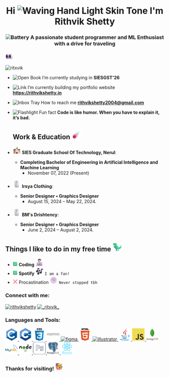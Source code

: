<h1 align="center">Hi <img src="https://raw.githubusercontent.com/Tarikul-Islam-Anik/Animated-Fluent-Emojis/master/Emojis/Hand%20gestures/Waving%20Hand%20Light%20Skin%20Tone.png" alt="Waving Hand Light Skin Tone" width="35" height="35" /> I'm Rithvik Shetty</h1>
<h3 align="center"> <img src="https://raw.githubusercontent.com/Tarikul-Islam-Anik/Animated-Fluent-Emojis/master/Emojis/Objects/Battery.png" alt="Battery" width="25" height="25" /> A passionate student programmer and ML Enthusiast with a drive for traveling</h3>

<img src="https://github.com/Tarikul-Islam-Anik/tarikul-islam-anik/blob/main/assets/images/Eyes.png" width="25" /> <p align="left"> <img src="https://komarev.com/ghpvc/?username=ritxvik&label=Profile%20views&color=0e75b6&style=flat" alt="ritxvik" /> </p>

- <img src="https://raw.githubusercontent.com/Tarikul-Islam-Anik/Animated-Fluent-Emojis/master/Emojis/Objects/Open%20Book.png" alt="Open Book" width="25" height="25" /> I’m currently studying in **SIESGST'26**

- <img src="https://raw.githubusercontent.com/Tarikul-Islam-Anik/Animated-Fluent-Emojis/master/Emojis/Objects/Link.png" alt="Link" width="25" height="25" /> I’m currently building my portfolio website **https://rithvikshetty.in**

- <img src="https://raw.githubusercontent.com/Tarikul-Islam-Anik/Animated-Fluent-Emojis/master/Emojis/Objects/Inbox%20Tray.png" alt="Inbox Tray" width="25" height="25" /> How to reach me **rithvikshetty2004@gmail.com**

- <img src="https://raw.githubusercontent.com/Tarikul-Islam-Anik/Animated-Fluent-Emojis/master/Emojis/Objects/Flashlight.png" alt="Flashlight" width="25" height="25"/> Fun fact **Code is like humor. When you have to explain it, it’s bad.**

  ## Work & Education <img src="https://github.com/Tarikul-Islam-Anik/tarikul-islam-anik/blob/main/assets/images/Comet.png" width="30"/>

- <img src="https://github.com/Tarikul-Islam-Anik/tarikul-islam-anik/blob/main/assets/images/School.png" width="25"/> **SIES Graduate School Of Technology, Nerul**:
  - **Completing Bachelor of Engineering in Artificial Intelligence and Machine Learning**
    - November 07, 2022 (Present)
- <img src="https://github.com/Tarikul-Islam-Anik/tarikul-islam-anik/blob/main/assets/images/Computer%20Mouse.png" width="25"/> **Irsya Clothing**:
  - **Senior Designer • Graphics Designer**
    - August 15, 2024 – May 22, 2024.
- <img src="https://github.com/Tarikul-Islam-Anik/tarikul-islam-anik/blob/main/assets/images/Computer%20Mouse.png" width="25"/> **BM's Drishtency**:
  - **Senior Designer • Graphics Designer**
    - June 2, 2024 – August 2, 2024.
   

## Things I like to do in my free time <img src="https://github.com/Tarikul-Islam-Anik/tarikul-islam-anik/blob/main/assets/images/T-Rex.png" width="30"/>

- <img src="https://github.com/Tarikul-Islam-Anik/tarikul-islam-anik/blob/main/assets/images/Check%20Mark%20Button.png" width="15"/> **Coding** <img src="https://github.com/Tarikul-Islam-Anik/tarikul-islam-anik/blob/main/assets/images/Man%20Technologist%20Light%20Skin%20Tone.png" width="25"/>
- <img src="https://github.com/Tarikul-Islam-Anik/tarikul-islam-anik/blob/main/assets/images/Check%20Mark%20Button.png" width="15"/> **Spotify** <img src="https://github.com/Tarikul-Islam-Anik/tarikul-islam-anik/blob/main/assets/images/Musical%20Notes.png" width="25"/> `I am a fan!`
- <img src="https://github.com/Tarikul-Islam-Anik/tarikul-islam-anik/blob/main/assets/images/Cross%20Mark.png" width="15"/> Procastination <img src="https://github.com/Tarikul-Islam-Anik/tarikul-islam-anik/blob/main/assets/images/Fish%20Cake%20with%20Swirl.png" width="25"/> `Never stopped tbh`

    
<h3 align="left">Connect with me:</h3>
<p align="left">
<a href="https://linkedin.com/in/rithvikshetty" target="blank"><img align="center" src="https://raw.githubusercontent.com/rahuldkjain/github-profile-readme-generator/master/src/images/icons/Social/linked-in-alt.svg" alt="rithvikshetty" height="30" width="40" /></a>
<a href="https://instagram.com/_ritxvik_" target="blank"><img align="center" src="https://raw.githubusercontent.com/rahuldkjain/github-profile-readme-generator/master/src/images/icons/Social/instagram.svg" alt="_ritxvik_" height="30" width="40" /></a>
</p>

<h3 align="left">Languages and Tools:</h3>
<p align="left"> <a href="https://www.cprogramming.com/" target="_blank" rel="noreferrer"> <img src="https://raw.githubusercontent.com/devicons/devicon/master/icons/c/c-original.svg" alt="c" width="40" height="40"/> </a> <a href="https://www.w3schools.com/cpp/" target="_blank" rel="noreferrer"> <img src="https://raw.githubusercontent.com/devicons/devicon/master/icons/cplusplus/cplusplus-original.svg" alt="cplusplus" width="40" height="40"/> </a> <a href="https://www.w3schools.com/css/" target="_blank" rel="noreferrer"> <img src="https://raw.githubusercontent.com/devicons/devicon/master/icons/css3/css3-original-wordmark.svg" alt="css3" width="40" height="40"/> </a> <a href="https://expressjs.com" target="_blank" rel="noreferrer"> <img src="https://raw.githubusercontent.com/devicons/devicon/master/icons/express/express-original-wordmark.svg" alt="express" width="40" height="40"/> </a> <a href="https://www.figma.com/" target="_blank" rel="noreferrer"> <img src="https://www.vectorlogo.zone/logos/figma/figma-icon.svg" alt="figma" width="40" height="40"/> </a> <a href="https://www.w3.org/html/" target="_blank" rel="noreferrer"> <img src="https://raw.githubusercontent.com/devicons/devicon/master/icons/html5/html5-original-wordmark.svg" alt="html5" width="40" height="40"/> </a> <a href="https://www.adobe.com/in/products/illustrator.html" target="_blank" rel="noreferrer"> <img src="https://www.vectorlogo.zone/logos/adobe_illustrator/adobe_illustrator-icon.svg" alt="illustrator" width="40" height="40"/> </a> <a href="https://www.java.com" target="_blank" rel="noreferrer"> <img src="https://raw.githubusercontent.com/devicons/devicon/master/icons/java/java-original.svg" alt="java" width="40" height="40"/> </a> <a href="https://developer.mozilla.org/en-US/docs/Web/JavaScript" target="_blank" rel="noreferrer"> <img src="https://raw.githubusercontent.com/devicons/devicon/master/icons/javascript/javascript-original.svg" alt="javascript" width="40" height="40"/> </a> <a href="https://www.mongodb.com/" target="_blank" rel="noreferrer"> <img src="https://raw.githubusercontent.com/devicons/devicon/master/icons/mongodb/mongodb-original-wordmark.svg" alt="mongodb" width="40" height="40"/> </a> <a href="https://www.mysql.com/" target="_blank" rel="noreferrer"> <img src="https://raw.githubusercontent.com/devicons/devicon/master/icons/mysql/mysql-original-wordmark.svg" alt="mysql" width="40" height="40"/> </a> <a href="https://nodejs.org" target="_blank" rel="noreferrer"> <img src="https://raw.githubusercontent.com/devicons/devicon/master/icons/nodejs/nodejs-original-wordmark.svg" alt="nodejs" width="40" height="40"/> </a> <a href="https://www.photoshop.com/en" target="_blank" rel="noreferrer"> <img src="https://raw.githubusercontent.com/devicons/devicon/master/icons/photoshop/photoshop-line.svg" alt="photoshop" width="40" height="40"/> </a> <a href="https://www.postgresql.org" target="_blank" rel="noreferrer"> <img src="https://raw.githubusercontent.com/devicons/devicon/master/icons/postgresql/postgresql-original-wordmark.svg" alt="postgresql" width="40" height="40"/> </a> <a href="https://reactjs.org/" target="_blank" rel="noreferrer"> <img src="https://raw.githubusercontent.com/devicons/devicon/master/icons/react/react-original-wordmark.svg" alt="react" width="40" height="40"/> </a> </p>



### Thanks for visiting!&nbsp;<img src="https://github.com/Tarikul-Islam-Anik/tarikul-islam-anik/blob/main/assets/images/Partying%20Face.png" width="25"/>
